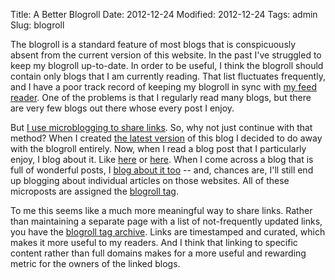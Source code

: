 Title: A Better Blogroll
Date: 2012-12-24
Modified: 2012-12-24
Tags: admin
Slug: blogroll

The blogroll is a standard feature of most blogs that is conspicuously absent from the current version of this website. In the past I've struggled to keep my blogroll up-to-date. In order to be useful, I think the blogroll should contain only blogs that I am currently reading. That list fluctuates frequently, and I have a poor track record of keeping my blogroll in sync with [my feed reader](https://www.newsblur.com/). One of the problems is that I regularly read many blogs, but there are very few blogs out there whose every post I enjoy.

But [I use microblogging to share links](https://pig-monkey.com/2012/11/23/leaving-twitter-behind/). So, why not just continue with that method? When I created [the latest version](http://pig-monkey.com/2012/09/15/mark-two/) of this blog I decided to do away with the blogroll entirely. Now, when I read a blog post that I particularly enjoy, I blog about it. Like [here](http://pig-monkey.com/2012/11/1/bfe-labs-blow-out-kits-and-hemostatic-agents/) or [here](http://pig-monkey.com/2012/12/13/puffy-layers/). When I come across a blog that is full of wonderful posts, I [blog about it too](http://pig-monkey.com/2012/10/4/emily-chappell-cycling-around-world/) -- and, chances are, I'll still end up blogging about individual articles on those websites. All of these microposts are assigned the [blogroll tag](http://pig-monkey.com/tags/blogroll/).



To me this seems like a much more meaningful way to share links. Rather than maintaining a separate page with a list of not-frequently updated links, you have the [blogroll tag archive](http://pig-monkey.com/tags/blogroll/). Links are timestamped and curated, which makes it more useful to my readers. And I think that linking to specific content rather than full domains makes for a more useful and rewarding metric for the owners of the linked blogs.
